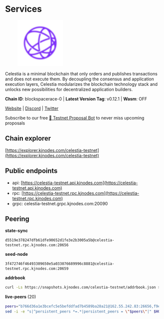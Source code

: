 # Services

<figure><img src="https://raw.githubusercontent.com/kj89/cosmos-images/main/logos/celestia.png" width="150" alt=""><figcaption></figcaption></figure>

Celestia is a minimal blockchain that only orders and publishes transactions and  does not execute them. By decoupling the consensus and application execution layers,  Celestia modularizes the blockchain technology stack and unlocks new possibilities  for decentralized application builders.

**Chain ID**: blockspacerace-0 | **Latest Version Tag**: v0.12.1 | **Wasm**: OFF

[Website](https://celestia.org) | [Discord](https://discord.gg/celestiacommunity) | [Twitter](https://twitter.com/CelestiaOrg)



Subscribe to our free [🤖 Testnet Proposal Bot](https://t.me/kjnodes_testnet_proposal_bot) to never miss upcoming proposals


## Chain explorer
[https://explorer.kjnodes.com/celestia-testnet](https://explorer.kjnodes.com/celestia-testnet)

## Public endpoints

* api: [https://celestia-testnet.api.kjnodes.com](https://celestia-testnet.api.kjnodes.com)
* rpc: [https://celestia-testnet.rpc.kjnodes.com](https://celestia-testnet.rpc.kjnodes.com)
* grpc: celestia-testnet.grpc.kjnodes.com:20090

## Peering

**state-sync**

```text
d5519e378247dfb61dfe90652d1fe3e2b3005a5b@celestia-testnet.rpc.kjnodes.com:20656
```

**seed-node**

```text
3f472746f46493309650e5a033076689996c8881@celestia-testnet.rpc.kjnodes.com:20659
```

**addrbook**
```bash
curl -Ls https://snapshots.kjnodes.com/celestia-testnet/addrbook.json > $HOME/.celestia-app/config/addrbook.json
```

**live-peers** (20)
```bash
peers="b766d36a1e3bcefc5e5befddfad7b4589ba28a21@162.55.242.83:26656,f9e950870eccdb40e2386896d7b6a7687a103c99@88.99.219.120:43656,6fbb911f2d20d86a77ecb8b8e95f6e80cfb62548@144.76.236.211:26656,de36dc2bc32ecaacafb213d173f6218f93ebb306@144.76.105.14:26656,ebf8c82dd6bc37aebcc38f5bff61593d9e3ca370@65.21.163.230:26656,143a1eda55f71240a9b22a1bedc00868fd2a46de@65.109.19.168:26656,7ee2ba21197d58679cfc1517b5bbc6465bed387a@65.109.67.25:26656,6f3d14f3ca7bb06e6ba560ab78e70aa77c0ca0d0@65.108.99.238:26656,6f3b4a8311463a03805fc6dcf48ea00b3f84357e@65.108.234.207:26656,d5519e378247dfb61dfe90652d1fe3e2b3005a5b@65.109.68.190:20656,7db3d8fa353b4cf293244f7526cdabfaebef53bf@158.160.24.133:26656,29c8a82a0be59a2c6a5d6fb2ad0a2e1b4d09de0f@186.3.232.252:26656,af66f28f19f747bd2b5a18d91d143dc8e035f86a@47.147.226.228:52656,dc76534dfede17c47ec162fce0937b446a627820@206.189.92.202:26656,b1b42ed03d101f8d0225b9796bfc9b628a2418c7@104.248.129.29:26656,a86db178fbf5f9072b1bd0df465b947c5bb715e1@142.165.207.19:46656,5d02fa37f0fe3f198b3fdcea78b8961d04425b5d@185.227.135.173:26656,2b9c71541bb54d13e887b9ec6ff88bf09ea4c4a3@138.197.134.254:26656,ecd7a4c6b4411023626b3ebc148657f0513ea7d3@68.183.113.7:26656,f05e6a065b772dda4c7c0cbed40894a8c43416c7@57.128.86.3:26656"
sed -i -e "s|^persistent_peers *=.*|persistent_peers = \"$peers\"|" $HOME/.celestia-app/config/config.toml
```
